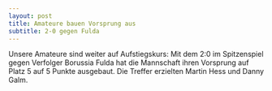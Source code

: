 ```yaml
---
layout: post
title: Amateure bauen Vorsprung aus
subtitle: 2-0 gegen Fulda
---
```


Unsere Amateure sind weiter auf Aufstiegskurs: Mit dem 2:0 im Spitzenspiel gegen Verfolger Borussia Fulda hat die Mannschaft ihren Vorsprung auf Platz 5 auf 5 Punkte ausgebaut. Die Treffer erzielten Martin Hess und Danny Galm.


